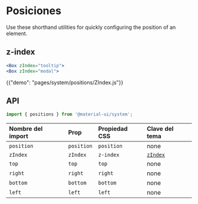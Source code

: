 # Posiciones

<p class="description">Use these shorthand utilities for quickly configuring the position of an element.</p>

## z-index

```jsx
<Box zIndex="tooltip">
<Box zIndex="modal">
```

{{"demo": "pages/system/positions/ZIndex.js"}}

## API

```js
import { positions } from '@material-ui/system';
```

| Nombre del import | Prop       | Propiedad CSS | Clave del tema                                                 |
|:----------------- |:---------- |:------------- |:-------------------------------------------------------------- |
| `position`        | `position` | `position`    | none                                                           |
| `zIndex`          | `zIndex`   | `z-index`     | [`zIndex`](/customization/default-theme/?expend-path=$.zIndex) |
| `top`             | `top`      | `top`         | none                                                           |
| `right`           | `right`    | `right`       | none                                                           |
| `bottom`          | `bottom`   | `bottom`      | none                                                           |
| `left`            | `left`     | `left`        | none                                                           |